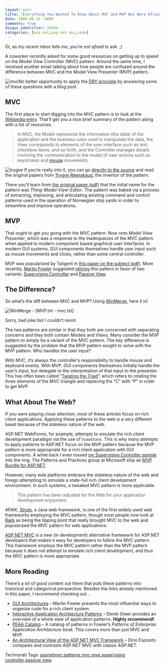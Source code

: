 ```yaml
---
layout: post
title: "Everything You Wanted To Know About MVC and MVP But Were Afraid To Ask"
date: 2008-06-15 -0800
comments: true
disqus_identifier: 18494
categories: [asp.net,asp.net mvc,code]
---
```

Or, as my recent inbox tells me, you’re *not afraid* to ask. ;)

A coworker recently asked for some good resources on getting up to speed
on the Model View Controller (MVC) pattern. Around the same time, I
received another email talking about how people are confused around the
difference between MVC and the Model View Presenter (MVP) pattern.

![mvc](http://haacked.com/images/haacked_com/WindowsLiveWriter/MVCandMVPPatternResources_71CE/mvc_3.png "mvc")No
better opportunity to apply the [DRY
principle](http://en.wikipedia.org/wiki/Don't_repeat_yourself "Don't Repeat Yourself")
by answering some of these questions with a blog post.

MVC
---

The first place to start digging into the MVC pattern is to look at the
[Wikipedia
entry](http://en.wikipedia.org/wiki/Model-view-controller "Model View Controller").
That’ll get you a nice brief summary of the pattern along with a list of
resources.

> In MVC, the Model represents the information (the data) of the
> application and the business rules used to manipulate the data, the
> View corresponds to elements of the user interface such as text,
> checkbox items, and so forth, and the Controller manages details
> involving the communication to the model of user actions such as
> keystrokes and
> [mouse](http://en.wikipedia.org/wiki/Mouse_%28computing%29) movements.

![trygve](http://haacked.com/images/haacked_com/WindowsLiveWriter/MVCandMVPPatternResources_71CE/trygve_3.jpg "trygve")
If you’re really into it, you can go [directly to the
source](http://heim.ifi.uio.no/~trygver/themes/mvc/mvc-index.html "MVC Index")
and read the original papers from [Trygve
Reenskaug](http://heim.ifi.uio.no/~trygver/ "Trygve M. H. Reenkaug"),
the inventor of the pattern.

There you’ll learn from [the original paper
(pdf)](http://heim.ifi.uio.no/~trygver/1979/mvc-1/1979-05-MVC.pdf "Thing Model View Editor - The Original Paper")
that the initial name for the pattern was *Thing-Model-View-Editor*. The
pattern was baked via a process of extracting, improving, and
articulating existing command and control patterns used in the operation
of Norwegian ship yards in order to streamline and improve operations.

MVP
---

That ought to get you going with the MVC pattern. Now onto *Model View
Presenter*, which was a response to the inadequacies of the MVC pattern
when applied to modern component based graphical user interfaces. In
modern GUI systems, GUI components themselves handle user input such as
mouse movements and clicks, rather than some central controller.

MVP was popularized by Taligent in [this paper on the subject
(pdf)](http://www.wildcrest.com/Potel/Portfolio/mvp.pdf "MVP: Model View Presenter").
More recently, [Martin
Fowler](http://martinfowler.com/ "Martin Fowler's Site") suggested
[retiring](http://martinfowler.com/eaaDev/ModelViewPresenter.html "MVP Retirement")
this pattern in favor of two variants: [Supervising
Controller](http://martinfowler.com/eaaDev/SupervisingPresenter.html "Supervising Controller")
and [Passive
View](http://martinfowler.com/eaaDev/PassiveScreen.html "Passive View Pattern").

The Difference?
---------------

So what’s the diff between MVC and MVP? Using
[WinMerge](http://winmerge.org/ "WinMerge"), here it is!

![WinMerge - [MVP.txt -
mvc.txt]](http://haacked.com/images/haacked_com/WindowsLiveWriter/MVCandMVPPatternResources_71CE/WinMerge%20-%20%5BMVP.txt%20-%20mvc.txt%5D_3.png "WinMerge - [MVP.txt - mvc.txt]")

Sorry, bad joke but I couldn’t resist.

The two patterns are similar in that they both are concerned with
separating concerns and they both contain Models and Views. Many
consider the MVP pattern to simply be a variant of the MVC pattern. The
key difference is suggested by the problem that the MVP pattern sought
to solve with the MVP pattern. Who handles the user input?

With MVC, it’s always the controller’s responsibility to handle mouse
and keyboard events. With MVP, GUI components themselves initially
handle the user’s input, but delegate to the interpretation of that
input to the presenter. This has often been called “[Twisting the
Triad](http://aviadezra.blogspot.com/2007/07/twisting-mvp-triad-say-hello-to-mvpc.html "Twisting the Triad")”,
which refers to rotating the three elements of the MVC triangle and
replacing the “C” with “P” in order to get *MVP*.

What About The Web?
-------------------

If you were playing close attention, most of these articles focus on
rich client applications. Applying these patterns to the web is a very
different beast because of the stateless nature of the web.

ASP.NET WebForms, for example, attempts to emulate the rich client
development paradigm via the use of `ViewState`. This is why many
attempts to apply patterns to ASP.NET focus on the MVP pattern because
the MVP pattern is more appropriate for a rich client application with
GUI components. A while back I even tossed [my Supervising Controller
sample](http://haacked.com/archive/2006/08/09/ASP.NETSupervisingControllerModelViewPresenterFromSchematicToUnitTestsToCode.aspx "Supervising Controller")
into the ring. The Patterns and Practices group at Microsoft ship an
[MVP Bundle for
ASP.NET](http://www.pnpguidance.net/Tag/MVPBundle.aspx "MVP Bundle").

However, many web platforms embrace the stateless nature of the web and
forego attempting to simulate a state-full rich client development
environment. In such systems, a tweaked MVC pattern is more applicable.

> This pattern has been adjusted for the Web for your application
> development enjoyment.

AFAIK, [Struts](http://struts.apache.org/ "Struts"), a Java web
framework, is one of the first widely used web frameworks employing the
MVC pattern, though most people now look at
[Rails](http://betterexplained.com/articles/intermediate-rails-understanding-models-views-and-controllers/ "Rails and MVC")
as being the tipping point that really brought MVC to the web and
popularized the MVC pattern for web applications.

[ASP.NET MVC](http://www.asp.net/mvc/ "ASP.NET MVC Site") is a new (in
development) alternative framework for ASP.NET developers that makes it
easy for developers to follow the MVC pattern. This framework employs
the MVC pattern rather than the MVP pattern because it does not attempt
to emulate rich client development, and thus the MVC pattern is more
appropriate.

More Reading
------------

There’s a lot of good content out there that puts these patterns into
historical and categorical perspective. Besides the links already
mentioned in this paper, I recommend checking out…

-   [GUI
    Architectures](http://www.martinfowler.com/eaaDev/uiArchs.html "GUI Architectures")
    – Martin Fowler presents the most influential ways to organize code
    for a rich client system.
-   [Interactive Application Architecture
    Patterns](http://ctrl-shift-b.blogspot.com/2007/08/interactive-application-architecture.html "Interactive App Patterns")
    – Derek Greer provides an overview of a whole slew of application
    patterns. **Highly recommend!**
-   [PEAA
    Catalog](http://www.martinfowler.com/eaaCatalog/index.html "P of EAA")
    – A catalog of patterns in Fowler’s *Patterns of Enterprise
    Application Architecture* book. This covers more than just MVC and
    MVP.
-   [An Architectural View of the ASP.NET MVC
    Framework](http://dotnetslackers.com/articles/aspnet/AnArchitecturalViewOfTheASPNETMVCFramework.aspx "Architectural view of ASP.NET MVC")
    – Dino Esposito compares and contrasts ASP.NET MVC with classic
    ASP.NET.

Technorati Tags:
[aspnetmvc](http://technorati.com/tags/aspnetmvc),[patterns](http://technorati.com/tags/patterns),[mvc](http://technorati.com/tags/mvc),[mvp](http://technorati.com/tags/mvp),[supervising
controller](http://technorati.com/tags/supervising+controller),[passive
view](http://technorati.com/tags/passive+view)

